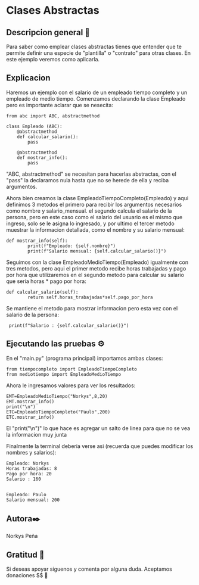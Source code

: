 # Clases Abstractas
## Descripcion general 🚀
Para saber como emplear clases abstractas tienes que entender que te permite definir una especie de "plantilla" o "contrato" para otras clases. En este ejemplo veremos como aplicarla.
## Explicacion 
Haremos un ejemplo con el salario de un empleado tiempo completo y un empleado de medio tiempo. Comenzamos declarando la clase Empleado pero es importante aclarar que se nesecita:
```
from abc import ABC, abstractmethod

class Empleado (ABC):
    @abstractmethod
    def calcular_salario():
        pass
    
    @abstractmethod
    def mostrar_info():
        pass
```
"ABC, abstractmethod" se necesitan para hacerlas abstractas, con el "pass" la declaramos nula hasta que no se herede de ella y reciba argumentos. 

Ahora bien creamos la clase  EmpleadoTiempoCompleto(Empleado) y aqui definimos 3 metodos el primero para recibir los argumentos necesarios como nombre y salario_mensual. el segundo calcula el salario de la persona, pero en este caso como el salario del usuario es el mismo que ingreso, solo se le asigna lo ingresado, y por ultimo el tercer metodo muestrar la informacion detallada, como el nombre y su salario mensual: 
```
def mostrar_info(self):
        print(f"Empleado: {self.nombre}")
        print(f"Salario mensual: {self.calcular_salario()}")
```
Seguimos con la clase EmpleadoMedioTiempo(Empleado) igualmente con tres metodos, pero aqui el primer metodo recibe horas trabajadas y pago por hora que utilizaremos en el segundo metodo para calcular su salario que seria horas * pago por hora:
```
def calcular_salario(self):
        return self.horas_trabajadas*self.pago_por_hora
```
Se mantiene el metodo para mostrar informacion pero esta vez con el salario de la persona:
```
 print(f"Salario : {self.calcular_salario()}")
```
## Ejecutando las pruebas ⚙️ 
En el "main.py" (programa principal) importamos ambas clases:
```
from tiempocompleto import EmpleadoTiempoCompleto
from mediotiempo import EmpleadoMedioTiempo
```
Ahora le ingresamos valores para ver los resultados:
```
EMT=EmpleadoMedioTiempo("Norkys",8,20)
EMT.mostrar_info()
print("\n")
ETC=EmpleadoTiempoCompleto("Paulo",200)
ETC.mostrar_info()
```
El "print("\n")" lo que hace es agregar un salto de linea para que no se vea la informacion muy junta 

Finalmente la terminal deberia verse asi (recuerda que puedes modificar los nombres y salarios):
```
Empleado: Norkys
Horas trabajadas: 8 
Pago por hora: 20   
Salario : 160       


Empleado: Paulo     
Salario mensual: 200

```
## Autora✒️
Norkys Peña

## Gratitud 🎁
Si deseas apoyar siguenos y comenta por alguna duda. Aceptamos donaciones $$ 🤑
